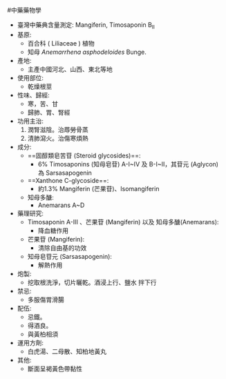 #中藥藥物學
- 臺灣中藥典含量測定: Mangiferin, Timosaponin B<sub>II</sub>
- 基原:
	- 百合科 ( Liliaceae ) 植物
	- 知母 *Anemarrhena asphodeloides* Bunge. 
- 產地:
	- 主產中國河北、山西、東北等地 
- 使用部位: 
	- 乾燥根莖 
- 性味、歸經:
	- 寒，苦、甘
	- 歸肺、胃、腎經
- 功用主治:
	1. 潤腎滋陰。治蓐勞骨蒸 
	2. 清肺瀉火。治傷寒煩熱
- 成分:
	- ==固醇類皂苦苷 (Steroid glycosides)==:
		- 6% Timosaponins (知母皂苷) A-I~IV 及 B-I~II，其苷元 (Aglycon) 為 Sarsasapogenin 
	- ==Xanthone C-glycoside==:
		- 約1.3% Mangiferin (芒果苷)、Isomangiferin 
	- 知母多醣:
		- Anemarans A~D
- 藥理研究:
	- Timosaponin A-III 、芒果苷 (Mangiferin) 以及 知母多醣(Anemarans): 
		- 降血糖作用
	- 芒果苷 (Mangiferin):
		- 清除自由基的功效
	- 知母皂苷元 (Sarsasapogenin):
		- 解熱作用
- 炮製:
	- 挖取根洗淨，切片曬乾。酒浸上行、鹽水 拌下行 
- 禁忌:
	- 多服傷胃滑腸 
- 配伍:
	- 忌鐵。
	- 得酒良。
	- 與黃柏相須 
- 運用方劑:
	- 白虎湯、二母散、知柏地黃丸
- 其他:
	- 斷面呈褐黃色帶黏性
